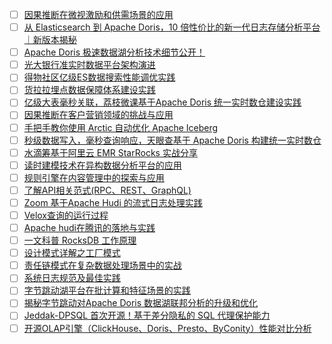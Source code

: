 - [ ] [因果推断在微视激励和供需场景的应用](https://mp.weixin.qq.com/s/9DvL68t3i60USaxarOl_9w)
- [ ] [从 Elasticsearch 到 Apache Doris，10 倍性价比的新一代日志存储分析平台｜新版本揭秘](https://mp.weixin.qq.com/s/WJXKyudW8CJPqlUiAro_KQ)
- [ ] [Apache Doris 极速数据湖分析技术细节公开！](https://mp.weixin.qq.com/s/JmhdMEwGUDsLld3Cp6Czfw)
- [ ] [光大银行准实时数据平台架构演进](https://mp.weixin.qq.com/s/D_-7bsmZmQsMmNGr5nSPSw)
- [ ] [得物社区亿级ES数据搜索性能调优实践](https://mp.weixin.qq.com/s/K8yaJzjwF8h-5hFUXwcFow)
- [ ] [货拉拉埋点数据保障体系建设实践](https://mp.weixin.qq.com/s/Hxfsjm5-j3DoN4jtN6KQrg)
- [ ] [亿级大表毫秒关联，荔枝微课基于Apache Doris 统一实时数仓建设实践](https://mp.weixin.qq.com/s/RYWfjqgK8t72GHlvl1KfcA)
- [ ] [因果推断在客户营销领域的挑战与应用](https://mp.weixin.qq.com/s/kEA6F8FT9staBev8jR9vuA)
- [ ] [手把手教你使用 Arctic 自动优化 Apache Iceberg](https://mp.weixin.qq.com/s/g-3ZXmqA9OUoXoRhusKXLQ)
- [ ] [秒级数据写入，毫秒查询响应，天眼查基于 Apache Doris 构建统一实时数仓](https://mp.weixin.qq.com/s/IbGNrz8mTX68D9qkxdtKXQ)
- [ ] [水滴筹基于阿里云 EMR StarRocks 实战分享](https://mp.weixin.qq.com/s/b0pfZwfJEls7FEcPmfvqrQ)
- [ ] [读时建模技术在异构数据分析平台的应用](https://mp.weixin.qq.com/s/rEwnxw1eMPan5DVR9H60iA)
- [ ] [规则引擎在内容管理中的探索与应用](https://mp.weixin.qq.com/s/dty9G51WDF9Lfelw7blDKg)
- [ ] [了解API相关范式(RPC、REST、GraphQL)](https://developer.aliyun.com/article/1212274?utm_content=g_1000372292&share_token=44e590f2-eb45-4f84-8964-6e75ec129ee6)
- [ ] [Zoom 基于Apache Hudi 的流式日志处理实践](https://mp.weixin.qq.com/s/aGQ3dhZKy_cS9fdt6yFhIQ)
- [ ] [Velox查询的运行过程](https://mp.weixin.qq.com/s/80rjsDugrpOYWnLqOAH67Q)
- [ ] [Apache hudi在腾讯的落地与实践](https://mp.weixin.qq.com/s/FMqkU7nVzvMwQ9Qqy7POBQ)
- [ ] [一文科普 RocksDB 工作原理](https://mp.weixin.qq.com/s/aTmQt-UkTPHqehTd6sb3DA)
- [ ] [设计模式详解之工厂模式](https://mp.weixin.qq.com/s/8oOHql-R-U0WD8ocooPELA)
- [ ] [责任链模式在复杂数据处理场景中的实战](https://mp.weixin.qq.com/s/I4_FbUrlCRa26PVosraaGg)
- [ ] [系统日志规范及最佳实践](https://mp.weixin.qq.com/s/QOfkdC4iQO77dk8Sp5piIA)
- [ ] [字节跳动湖平台在批计算和特征场景的实践](https://mp.weixin.qq.com/s/We9PsjQkLCeirTKQ8KWdWw)
- [ ] [揭秘字节跳动对Apache Doris 数据湖联邦分析的升级和优化](https://mp.weixin.qq.com/s/FnH-J_OBHPFjpG3ufo1e8g)
- [ ] [Jeddak-DPSQL 首次开源！基于差分隐私的 SQL 代理保护能力](https://mp.weixin.qq.com/s/RtQHsNnSm5B4tUtcQrlUfw)
- [ ] [开源OLAP引擎（ClickHouse、Doris、Presto、ByConity）性能对比分析](https://mp.weixin.qq.com/s/aDhh3mUAN4BDilF5PacvdA)
